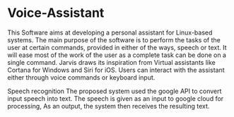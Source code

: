 # Voice-Assistant


This Software aims at developing a personal assistant for Linux-based systems. The main purpose of the software is to perform the tasks of the user at certain commands, provided in either of the ways, speech or text. It will ease most of the work of the user as a complete task can be done on a single command. Jarvis draws its inspiration from Virtual assistants like Cortana for Windows and Siri for iOS. Users can interact with the assistant either through voice commands or keyboard input.


Speech recognition The proposed system used the google API to convert input speech into text. The speech is given as an input to google cloud for processing, As an output, the system then receives the resulting text.
